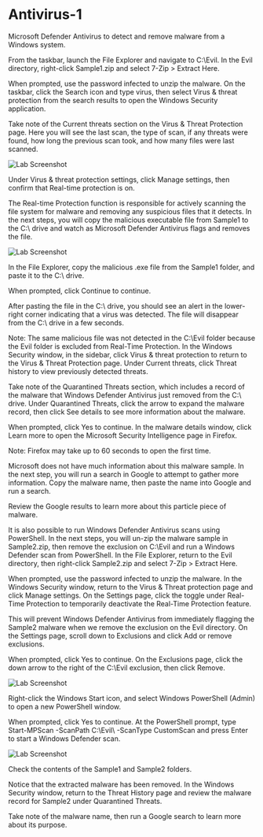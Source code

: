 # Antivirus-1

Microsoft Defender Antivirus to detect and remove malware from a Windows system.

From the taskbar, launch the File Explorer and navigate to C:\Evil.
In the Evil directory, right-click Sample1.zip and select 7-Zip > Extract Here.

When prompted, use the password infected to unzip the malware.
On the taskbar, click the Search icon and type virus, then select Virus & threat protection from the search results to open the Windows Security application.

Take note of the Current threats section on the Virus & Threat Protection page. Here you will see the last scan, the type of scan, if any threats were found, how long the previous scan took, and how many files were last scanned.

 <img src="https://i.imgur.com/BmibK5n.png" alt="Lab Screenshot" style="max-width: 100%; height: auto;">

 Under Virus & threat protection settings, click Manage settings, then confirm that Real-time protection is on.

The Real-time Protection function is responsible for actively scanning the file system for malware and removing any suspicious files that it detects. In the next steps, you will copy the malicious executable file from Sample1 to the C:\ drive and watch as Microsoft Defender Antivirus flags and removes the file.

 <img src="https://i.imgur.com/HWdjnOl.png" alt="Lab Screenshot" style="max-width: 100%; height: auto;">

 In the File Explorer, copy the malicious .exe file from the Sample1 folder, and paste it to the C:\ drive.

When prompted, click Continue to continue.

After pasting the file in the C:\ drive, you should see an alert in the lower-right corner indicating that a virus was detected. The file will disappear from the C:\ drive in a few seconds.

Note: The same malicious file was not detected in the C:\Evil folder because the Evil folder is excluded from Real-Time Protection.
In the Windows Security window, in the sidebar, click Virus & threat protection to return to the Virus & Threat Protection page.
Under Current threats, click Threat history to view previously detected threats.

Take note of the Quarantined Threats section, which includes a record of the malware that Windows Defender Antivirus just removed from the C:\ drive.
Under Quarantined Threats, click the arrow to expand the malware record, then click See details to see more information about the malware.

When prompted, click Yes to continue.
In the malware details window, click Learn more to open the Microsoft Security Intelligence page in Firefox.

Note: Firefox may take up to 60 seconds to open the first time.

Microsoft does not have much information about this malware sample. In the next step, you will run a search in Google to attempt to gather more information.
Copy the malware name, then paste the name into Google and run a search.

Review the Google results to learn more about this particle piece of malware.

It is also possible to run Windows Defender Antivirus scans using PowerShell. In the next steps, you will un-zip the malware sample in Sample2.zip, then remove the exclusion on C:\Evil and run a Windows Defender scan from PowerShell.
In the File Explorer, return to the Evil directory, then right-click Sample2.zip and select 7-Zip > Extract Here.

When prompted, use the password infected to unzip the malware.
In the Windows Security window, return to the Virus & Threat protection page and click Manage settings.
On the Settings page, click the toggle under Real-Time Protection to temporarily deactivate the Real-Time Protection feature.

This will prevent Windows Defender Antivirus from immediately flagging the Sample2 malware when we remove the exclusion on the Evil directory.
On the Settings page, scroll down to Exclusions and click Add or remove exclusions.

When prompted, click Yes to continue.
On the Exclusions page, click the down arrow to the right of the C:\Evil exclusion, then click Remove.

<img src="https://i.imgur.com/bvOTFgt.png" alt="Lab Screenshot" style="max-width: 100%; height: auto;">

Right-click the Windows Start icon, and select Windows PowerShell (Admin) to open a new PowerShell window.

When prompted, click Yes to continue.
At the PowerShell prompt, type Start-MPScan -ScanPath C:\Evil\ -ScanType CustomScan and press Enter to start a Windows Defender scan.

 <img src="https://i.imgur.com/NcMm5mK.png" alt="Lab Screenshot" style="max-width: 100%; height: auto;">

 Check the contents of the Sample1 and Sample2 folders.

Notice that the extracted malware has been removed.
In the Windows Security window, return to the Threat History page and review the malware record for Sample2 under Quarantined Threats.

Take note of the malware name, then run a Google search to learn more about its purpose.
